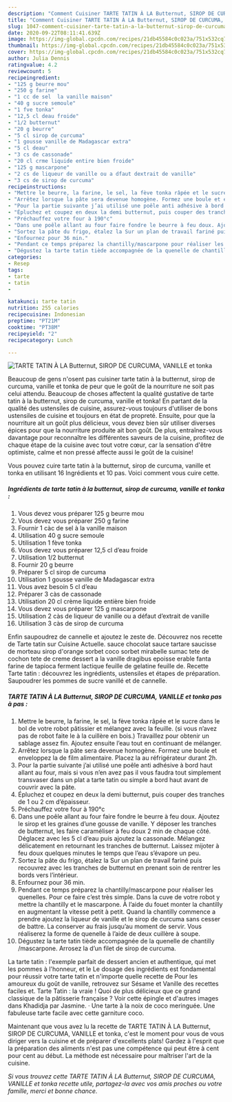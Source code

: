 ```yaml
---
description: "Comment Cuisiner TARTE TATIN À LA Butternut, SIROP DE CURCUMA, VANILLE et tonka"
title: "Comment Cuisiner TARTE TATIN À LA Butternut, SIROP DE CURCUMA, VANILLE et tonka"
slug: 1047-comment-cuisiner-tarte-tatin-a-la-butternut-sirop-de-curcuma-vanille-et-tonka
date: 2020-09-22T08:11:41.639Z
image: https://img-global.cpcdn.com/recipes/21db45584c0c023a/751x532cq70/tarte-tatin-a-la-butternut-sirop-de-curcuma-vanille-et-tonka-photo-principale-de-la-recette.jpg
thumbnail: https://img-global.cpcdn.com/recipes/21db45584c0c023a/751x532cq70/tarte-tatin-a-la-butternut-sirop-de-curcuma-vanille-et-tonka-photo-principale-de-la-recette.jpg
cover: https://img-global.cpcdn.com/recipes/21db45584c0c023a/751x532cq70/tarte-tatin-a-la-butternut-sirop-de-curcuma-vanille-et-tonka-photo-principale-de-la-recette.jpg
author: Julia Dennis
ratingvalue: 4.2
reviewcount: 5
recipeingredient:
- "125 g beurre mou"
- "250 g farine"
- "1 cc de sel  la vanille maison"
- "40 g sucre semoule"
- "1 fve tonka"
- "12,5 cl deau froide"
- "1/2 butternut"
- "20 g beurre"
- "5 cl sirop de curcuma"
- "1 gousse vanille de Madagascar extra"
- "5 cl deau"
- "3 cs de cassonade"
- "20 cl crme liquide entire bien froide"
- "125 g mascarpone"
- "2 cs de liqueur de vanille ou a dfaut dextrait de vanille"
- "3 cs de sirop de curcuma"
recipeinstructions:
- "Mettre le beurre, la farine, le sel, la fève tonka râpée et le sucre dans le bol de votre robot pâtissier et mélangez avec la feuille. (si vous n’avez pas de robot faite le à la cuillère en bois.) Travaillez pour obtenir un sablage assez fin. Ajoutez ensuite l’eau tout en continuant de mélanger."
- "Arrêtez lorsque la pâte sera devenue homogène. Formez une boule et enveloppez la de film alimentaire. Placez la au réfrigérateur durant 2h."
- "Pour la partie suivante j’ai utilisé une poêle anti adhésive à bord haut allant au four, mais si vous n’en avez pas il vous faudra tout simplement transvaser dans un plat a tarte tatin ou simple a bord haut avant de couvrir avec la pâte."
- "Épluchez et coupez en deux la demi butternut, puis couper des tranches de 1 ou 2 cm d’épaisseur."
- "Préchauffez votre four à 190°c"
- "Dans une poêle allant au four faire fondre le beurre à feu doux. Ajoutez le sirop et les graines d’une gousse de vanille. Y déposer les tranches de butternut, les faire caraméliser à feu doux 2 min de chaque côté. Déglacez avec les 5 cl d’eau puis ajoutez la cassonade. Mélangez délicatement en retournant les tranches de butternut. Laissez mijoter à feu doux quelques minutes le temps que l’eau s’évapore un peu."
- "Sortez la pâte du frigo, étalez la Sur un plan de travail fariné puis recouvrez avec les tranches de butternut en prenant soin de rentrer les bords vers l’intérieur."
- "Enfournez pour 36 min."
- "Pendant ce temps préparez la chantilly/mascarpone pour réaliser les quenelles. Pour ce faire c’est très simple. Dans la cuve de votre robot y mettre la chantilly et le mascarpone. À l’aide du fouet monter la chantilly en augmentant la vitesse petit à petit. Quand la chantilly commence a prendre ajoutez la liqueur de vanille et le sirop de curcuma sans cesser de battre. La conserver au frais jusqu’au moment de servir. Vous réaliserez la forme de quenelle à l’aide de deux cuillère à soupe."
- "Dégustez la tarte tatin tiède accompagnée de la quenelle de chantilly /mascarpone. Arrosez la d’un filet de sirop de curcuma."
categories:
- Resep
tags:
- tarte
- tatin
- 

katakunci: tarte tatin  
nutrition: 255 calories
recipecuisine: Indonesian
preptime: "PT21M"
cooktime: "PT38M"
recipeyield: "2"
recipecategory: Lunch

---
```



![TARTE TATIN À LA Butternut, SIROP DE CURCUMA, VANILLE et tonka](https://img-global.cpcdn.com/recipes/21db45584c0c023a/751x532cq70/tarte-tatin-a-la-butternut-sirop-de-curcuma-vanille-et-tonka-photo-principale-de-la-recette.jpg)

Beaucoup de gens n'osent pas cuisiner tarte tatin à la butternut, sirop de curcuma, vanille et tonka de peur que le goût de la nourriture ne soit pas celui attendu. Beaucoup de choses affectent la qualité gustative de tarte tatin à la butternut, sirop de curcuma, vanille et tonka! En partant de la qualité des ustensiles de cuisine, assurez-vous toujours d'utiliser de bons ustensiles de cuisine et toujours en état de propreté. Ensuite, pour que la nourriture ait un goût plus délicieux, vous devez bien sûr utiliser diverses épices pour que la nourriture produite ait bon goût. De plus, entraînez-vous davantage pour reconnaître les différentes saveurs de la cuisine, profitez de chaque étape de la cuisine avec tout votre cœur, car la sensation d'être optimiste, calme et non pressé affecte aussi le goût de la cuisine!

<!--inarticleads1-->

Vous pouvez cuire tarte tatin à la butternut, sirop de curcuma, vanille et tonka en utilisant 16 Ingrédients et 10 pas. Voici comment vous cuire cette.

##### Ingrédients de tarte tatin à la butternut, sirop de curcuma, vanille et tonka :

1. Vous devez vous préparer 125 g beurre mou
1. Vous devez vous préparer 250 g farine
1. Fournir 1 càc de sel à la vanille maison
1. Utilisation 40 g sucre semoule
1. Utilisation 1 fève tonka
1. Vous devez vous préparer 12,5 cl d’eau froide
1. Utilisation 1/2 butternut
1. Fournir 20 g beurre
1. Préparer 5 cl sirop de curcuma
1. Utilisation 1 gousse vanille de Madagascar extra
1. Vous avez besoin 5 cl d’eau
1. Préparer 3 càs de cassonade
1. Utilisation 20 cl crème liquide entière bien froide
1. Vous devez vous préparer 125 g mascarpone
1. Utilisation 2 càs de liqueur de vanille ou a défaut d’extrait de vanille
1. Utilisation 3 càs de sirop de curcuma


Enfin saupoudrez de cannelle et ajoutez le zeste de. Découvrez nos recette de Tarte tatin sur Cuisine Actuelle. sauce chocolat sauce tartare saucisse de morteau sirop d&#39;orange sorbet coco sorbet mirabelle sumac tete de cochon tete de creme dessert a la vanille dragibus epoisse erable fanta farine de tapioca ferment lactique feuille de gelatine feuille de. Recette Tarte tatin : découvrez les ingrédients, ustensiles et étapes de préparation. Saupoudrer les pommes de sucre vanillé et de cannelle. 

<!--inarticleads2-->

##### TARTE TATIN À LA Butternut, SIROP DE CURCUMA, VANILLE et tonka pas à pas :

1. Mettre le beurre, la farine, le sel, la fève tonka râpée et le sucre dans le bol de votre robot pâtissier et mélangez avec la feuille. (si vous n’avez pas de robot faite le à la cuillère en bois.) Travaillez pour obtenir un sablage assez fin. Ajoutez ensuite l’eau tout en continuant de mélanger.
1. Arrêtez lorsque la pâte sera devenue homogène. Formez une boule et enveloppez la de film alimentaire. Placez la au réfrigérateur durant 2h.
1. Pour la partie suivante j’ai utilisé une poêle anti adhésive à bord haut allant au four, mais si vous n’en avez pas il vous faudra tout simplement transvaser dans un plat a tarte tatin ou simple a bord haut avant de couvrir avec la pâte.
1. Épluchez et coupez en deux la demi butternut, puis couper des tranches de 1 ou 2 cm d’épaisseur.
1. Préchauffez votre four à 190°c
1. Dans une poêle allant au four faire fondre le beurre à feu doux. Ajoutez le sirop et les graines d’une gousse de vanille. Y déposer les tranches de butternut, les faire caraméliser à feu doux 2 min de chaque côté. Déglacez avec les 5 cl d’eau puis ajoutez la cassonade. Mélangez délicatement en retournant les tranches de butternut. Laissez mijoter à feu doux quelques minutes le temps que l’eau s’évapore un peu.
1. Sortez la pâte du frigo, étalez la Sur un plan de travail fariné puis recouvrez avec les tranches de butternut en prenant soin de rentrer les bords vers l’intérieur.
1. Enfournez pour 36 min.
1. Pendant ce temps préparez la chantilly/mascarpone pour réaliser les quenelles. Pour ce faire c’est très simple. Dans la cuve de votre robot y mettre la chantilly et le mascarpone. À l’aide du fouet monter la chantilly en augmentant la vitesse petit à petit. Quand la chantilly commence a prendre ajoutez la liqueur de vanille et le sirop de curcuma sans cesser de battre. La conserver au frais jusqu’au moment de servir. Vous réaliserez la forme de quenelle à l’aide de deux cuillère à soupe.
1. Dégustez la tarte tatin tiède accompagnée de la quenelle de chantilly /mascarpone. Arrosez la d’un filet de sirop de curcuma.


La tarte tatin : l&#39;exemple parfait de dessert ancien et authentique, qui met les pommes à l&#39;honneur, et le Le dosage des ingrédients est fondamental pour réussir votre tarte tatin et n&#39;importe quelle recette de Pour les amoureux du goût de vanille, retrouvez sur Sésame et Vanille des recettes faciles et. Tarte Tatin : la vraie ! Quoi de plus délicieux que ce grand classique de la pâtisserie française ? Voir cette épingle et d&#39;autres images dans Khadidja par Jasmine. · Une tarte à la noix de coco meringuée. Une fabuleuse tarte facile avec cette garniture coco. 

<!--inarticleads1-->

<p>
Maintenant que vous avez lu la recette de TARTE TATIN À LA Butternut, SIROP DE CURCUMA, VANILLE et tonka, c'est le moment pour vous de vous diriger vers la cuisine et de préparer d'excellents plats! Gardez à l'esprit que la préparation des aliments n'est pas une compétence qui peut être à cent pour cent au début. La méthode est nécessaire pour maîtriser l'art de la cuisine.
</p>

<p>
<i>Si vous trouvez cette TARTE TATIN À LA Butternut, SIROP DE CURCUMA, VANILLE et tonka recette utile, partagez-la avec vos amis proches ou votre famille, merci et bonne chance.</i>
</p>
